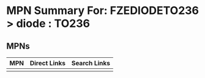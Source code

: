 



# MPN Summary For: FZEDIODETO236 > diode : TO236

## MPNs
  

|MPN|Direct Links|Search Links|
| :--- | :--- | :--- |
||||
